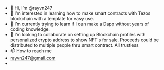 - 👋 Hi, I’m @rayvn247
- 👀 I’m interested in learning how to make smart contracts with Tezos blockchain with a template for easy use. 
- 🌱 I’m currently trying to learn if I can make a Dapp without years of coding knowledge. 
- 💞️ I’m looking to collaborate on setting up Blockchain profiles with personalized crypto address to show NFT's for sale. Proceeds could be distributed to multiple people thru smart contract. All trustless 
- 📫 How to reach me 
- rayvn247@gmail.com
- 
<!---
rayvn247/rayvn247 is a ✨ special ✨ repository because its `README.md` (this file) appears on your GitHub profile.
You can click the Preview link to take a look at your changes.
--->
